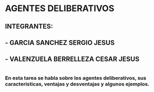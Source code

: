 # AGENTES DELIBERATIVOS
## INTEGRANTES:
## - GARCIA SANCHEZ SERGIO JESUS
## - VALENZUELA BERRELLEZA CESAR JESUS
#
### En esta tarea se habla sobre los agentes deliberativos, sus caracteristicas, ventajas y desventajas y algunos ejemplos.
